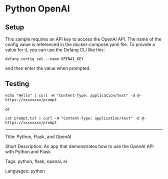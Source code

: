 # Python OpenAI

## Setup
This sample requires an API key to access the OpenAI API. The name of the config value is referenced in the docker-compose.yaml file. To provide a value for it, you can use the Defang CLI like this:

```
defang config set --name OPENAI_KEY
```

and then enter the value when prompted.


## Testing

```
echo "Hello" | curl -H "Content-Type: application/text" -d @- https://xxxxxxxx/prompt
```
or
```
cat prompt.txt | curl -H "Content-Type: application/text" -d @- https://xxxxxxxx/prompt
```

---

Title: Python, Flask, and OpenAI

Short Description: An app that demonstrates how to use the OpenAI API with Python and Flask

Tags: python, flask, openai, ai

Languages: python
